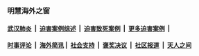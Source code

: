 
### 明慧海外之窗

####  [武汉肺炎](indexes/365.md?t=04281001) &nbsp;|&nbsp;  [迫害案例综述](indexes/328.md?t=04281001) &nbsp;|&nbsp; [迫害致死案例](indexes/277.md?t=04281001)  &nbsp;|&nbsp; [更多迫害案例](indexes/81.md?t=04281001)  &nbsp;|&nbsp; 
####  [时事评论](indexes/19.md?t=04281001) &nbsp;|&nbsp; [海外简讯](indexes/245.md?t=04281001)&nbsp;|&nbsp;  [社会支持](indexes/140.md?t=04281001) &nbsp;|&nbsp; [褒奖决议](indexes/282.md?t=04281001) &nbsp;|&nbsp; [社区报道](indexes/91.md?t=04281001)  &nbsp;|&nbsp; [天人之间](indexes/78.md?t=04281001) 

